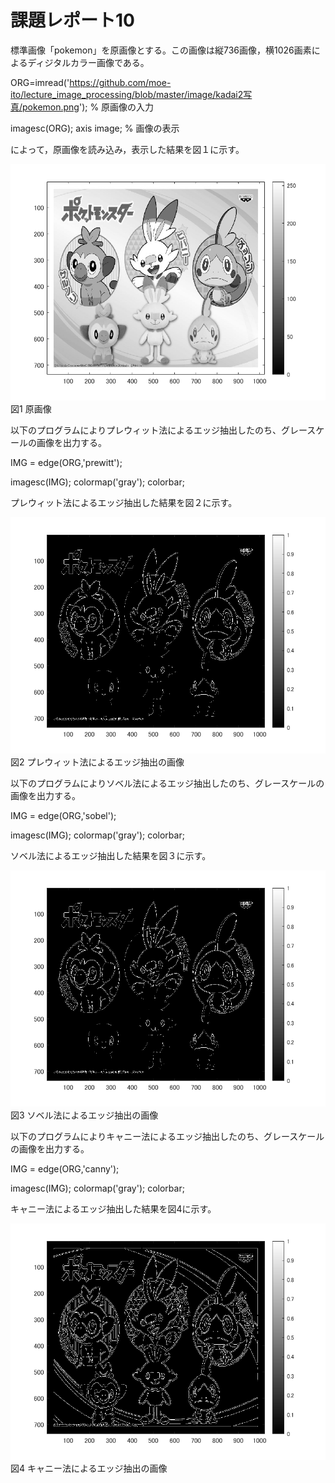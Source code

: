 # 課題レポート10

標準画像「pokemon」を原画像とする。この画像は縦736画像，横1026画素によるディジタルカラー画像である。

ORG=imread('https://github.com/moe-ito/lecture_image_processing/blob/master/image/kadai2写真/pokemon.png'); % 原画像の入力 

imagesc(ORG); axis image; % 画像の表示

によって，原画像を読み込み，表示した結果を図１に示す。

![原画像](https://github.com/moe-ito/lecture_image_processing/blob/master/image/kadai10%E5%86%99%E7%9C%9F/0.png)  
図1 原画像

以下のプログラムによりプレウィット法によるエッジ抽出したのち、グレースケールの画像を出力する。

IMG = edge(ORG,'prewitt'); 

imagesc(IMG); colormap('gray'); colorbar;

プレウィット法によるエッジ抽出した結果を図２に示す。

![原画像](https://github.com/moe-ito/lecture_image_processing/blob/master/image/kadai10%E5%86%99%E7%9C%9F/1.png)  
図2 プレウィット法によるエッジ抽出の画像

以下のプログラムによりソベル法によるエッジ抽出したのち、グレースケールの画像を出力する。

IMG = edge(ORG,'sobel'); 

imagesc(IMG); colormap('gray'); colorbar;

ソベル法によるエッジ抽出した結果を図３に示す。

![原画像](https://github.com/moe-ito/lecture_image_processing/blob/master/image/kadai10%E5%86%99%E7%9C%9F/2.png)  
図3 ソベル法によるエッジ抽出の画像

以下のプログラムによりキャニー法によるエッジ抽出したのち、グレースケールの画像を出力する。

IMG = edge(ORG,'canny'); 

imagesc(IMG); colormap('gray'); colorbar;

キャニー法によるエッジ抽出した結果を図4に示す。

![原画像](https://github.com/moe-ito/lecture_image_processing/blob/master/image/kadai10%E5%86%99%E7%9C%9F/3.png)  
図4 キャニー法によるエッジ抽出の画像
